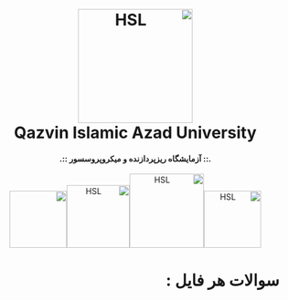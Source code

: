 <div dir="rtl">

<h1 align="center"> <br><a href="https://github.com/Awrsha/"><img src="https://s2.uupload.ir/files/picsart_23-03-22_21-53-01-541_no85.png" alt="HSL" width="200"></a> <br> Qazvin Islamic Azad University <br></h1><b><h4 align="center">.:: آزمایشگاه ریزپردازنده و میکروپروسسور ::.</h4></b><p align="center"><a href="https://github.com/Awrsha/"><img src="https://img.shields.io/badge/Version-1.2.1-brightgreen" alt="HSL" width="100"></a><a href="https://github.com/Awrsha/"><img src="https://img.shields.io/badge/Platform-windows-blue" alt="HSL" width="130"></a><a href="https://github.com/Awrsha/"><img src="https://img.shields.io/badge/LICENSE-MIT-yellow" alt="HSL" width="110"></a><a href="https://github.com/Awrsha/"><img src="https://img.shields.io/badge/Developers-1-lightgrey" alt="" width="100"></a></p>

# سوالات هر فایل :

</p>

</div>
